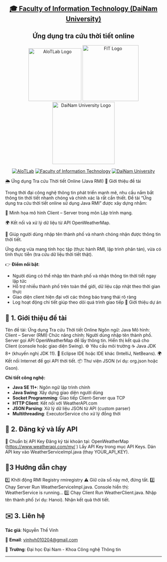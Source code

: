 <h2 align="center">
    <a href="https://dainam.edu.vn/vi/khoa-cong-nghe-thong-tin">
        🎓 Faculty of Information Technology (DaiNam University)
    </a>
</h2>

<h2 align="center">
    Ứng dụng tra cứu thời tiết online
</h2>

<div align="center">
    <p align="center">
        <img src="docs/aiotlab_logo.png" alt="AIoTLab Logo" width="170"/>
        <img src="docs/fitdnu_logo.png" alt="FIT Logo" width="180"/>
        <img src="docs/dnu_logo.png" alt="DaiNam University Logo" width="200"/>
    </p>

[![AIoTLab](https://img.shields.io/badge/AIoTLab-green?style=for-the-badge)](https://www.facebook.com/DNUAIoTLab)
[![Faculty of Information Technology](https://img.shields.io/badge/Faculty%20of%20Information%20Technology-blue?style=for-the-badge)](https://dainam.edu.vn/vi/khoa-cong-nghe-thong-tin)
[![DaiNam University](https://img.shields.io/badge/DaiNam%20University-orange?style=for-the-badge)](https://dainam.edu.vn)

</div>

🌦 Ứng dụng Tra cứu Thời tiết Online (Java RMI)
📖 Giới thiệu đề tài

Trong thời đại công nghệ thông tin phát triển mạnh mẽ, nhu cầu nắm bắt thông tin thời tiết nhanh chóng và chính xác là rất cần thiết. Đề tài “Ứng dụng tra cứu thời tiết online sử dụng Java RMI” được xây dựng nhằm:

🏫 Minh họa mô hình Client – Server trong môn Lập trình mạng.

🌍 Kết nối và xử lý dữ liệu từ API OpenWeatherMap.

📱 Giúp người dùng nhập tên thành phố và nhanh chóng nhận được thông tin thời tiết.

Ứng dụng vừa mang tính học tập (thực hành RMI, lập trình phân tán), vừa có tính thực tiễn (tra cứu dữ liệu thời tiết thật).

👉 **Điểm nổi bật**:
- Người dùng có thể nhập tên thành phố và nhận thông tin thời tiết ngay lập tức
- Hỗ trợ nhiều thành phố trên toàn thế giới, dữ liệu cập nhật theo thời gian thực
- Giao diện client hiện đại với các thông báo trạng thái rõ ràng
- Log hoạt động chi tiết giúp theo dõi quá trình giao tiếp
📌 Giới thiệu dự án
## 📝 1. Giới thiệu đề tài
Tên đề tài: Ứng dụng Tra cứu Thời tiết Online
Ngôn ngữ: Java
Mô hình: Client – Server (RMI)
Chức năng chính:
Người dùng nhập tên thành phố.
Server gọi API OpenWeatherMap để lấy thông tin.
Hiển thị kết quả cho Client (console hoặc giao diện Swing).
⚙️ Yêu cầu môi trường
☕ Java JDK 8+ (khuyến nghị JDK 11).
📝 Eclipse IDE hoặc IDE khác (IntelliJ, NetBeans).
🌍 Kết nối Internet để gọi API thời tiết.
📦 Thư viện JSON (ví dụ: org.json hoặc Gson).

**Chi tiết công nghệ:**
- **Java SE 11+**: Ngôn ngữ lập trình chính
- **Java Swing**: Xây dựng giao diện người dùng
- **Socket Programming**: Giao tiếp Client-Server qua TCP
- **HTTP Client**: Kết nối với WeatherAPI.com
- **JSON Parsing**: Xử lý dữ liệu JSON từ API (custom parser)
- **Multithreading**: ExecutorService cho xử lý đồng thời

## 🚀 2. Đăng ký và lấy API
🔑 Chuẩn bị API Key
Đăng ký tài khoản tại: OpenWeatherMap (https://www.weatherapi.com/my/ )
Lấy API Key trong mục API Keys.
Dán API key vào WeatherServiceImpl.java (thay YOUR_API_KEY).
## 🚀3 Hướng dẫn chạy
1️⃣ Khởi động RMI Registry
rmiregistry
⚠️ Giữ cửa sổ này mở, đừng tắt.
2️⃣ Chạy Server
Run WeatherServiceImpl.java.
Console hiển thị:
WeatherService is running...
3️⃣ Chạy Client
Run WeatherClient.java.
Nhập tên thành phố (ví dụ: Hanoi).
Nhận kết quả thời tiết.

## ✉️ 3. Liên hệ

**Tác giả**: Nguyễn Thế Vinh

📧 **Email**: vinhvh010204@gmail.com

🏫 **Trường**: Đại học Đại Nam - Khoa Công nghệ Thông tin  


---



